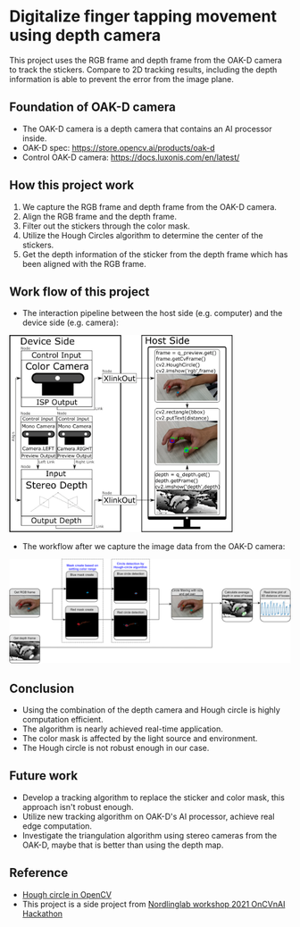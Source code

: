 # Digitalize finger tapping movement using depth camera
This project uses the RGB frame and depth frame from the OAK-D camera to track the stickers.
Compare to 2D tracking results, including the depth information is able to prevent the error from the image plane.

## Foundation of OAK-D camera
* The OAK-D camera is a depth camera that contains an AI processor inside.
* OAK-D spec: https://store.opencv.ai/products/oak-d
* Control OAK-D camera: https://docs.luxonis.com/en/latest/

## How this project work
1. We capture the RGB frame and depth frame from the OAK-D camera.
1. Align the RGB frame and the depth frame.
1. Filter out the stickers through the color mask.
1. Utilize the Hough Circles algorithm to determine the center of the stickers.
1. Get the depth information of the sticker from the depth frame which has been aligned with the RGB frame. 

<!---
![OAK-D_FFT_work_flow](Figures/OAK-D_FFT_work_flow.png)
![OAK-D_FFT_pipeline](Figures/OAK-D_FFT_pipeline.png)

<p align="center">
<img src="Figures/OAK-D_FFT_pipeline.png" width="400">
</p>
-->

## Work flow of this project
* The interaction pipeline between the host side (e.g. computer) and the device side (e.g. camera): 
<img src="Figures/OAK-D_FFT_pipeline.png" width="400">

* The workflow after we capture the image data from the OAK-D camera:
<img src="Figures/OAK-D_FFT_work_flow.png" width="750">

## Conclusion
* Using the combination of the depth camera and Hough circle is highly computation efficient.
* The algorithm is nearly achieved real-time application.
* The color mask is affected by the light source and environment.
* The Hough circle is not robust enough in our case. 

## Future work
* Develop a tracking algorithm to replace the sticker and color mask, this approach isn't robust enough.
* Utilize new tracking algorithm on OAK-D's AI processor, achieve real edge computation.
* Investigate the triangulation algorithm using stereo cameras from the OAK-D, maybe that is better than using the depth map.

## Reference
* [Hough circle in OpenCV](https://docs.opencv.org/3.4/d4/d70/tutorial_hough_circle.html)
* This project is a side project from [Nordlinglab workshop 2021 OnCVnAI Hackathon](https://bitbucket.org/nordlinglab/nordlinglab-oncvnai_hackathon/src/master/)
